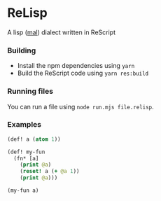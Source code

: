 # ReLisp

A lisp ([mal](https://github.com/kanaka/mal)) dialect written in ReScript

### Building

- Install the npm dependencies using `yarn`
- Build the ReScript code using `yarn res:build`

### Running files

You can run a file using `node run.mjs file.relisp`.

### Examples

```clojure
(def! a (atom 1))

(def! my-fun
  (fn* [a]
    (print @a)
    (reset! a (+ @a 1))
    (print @a)))

(my-fun a)
```

